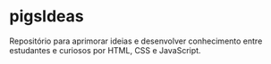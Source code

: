 # pigsIdeas
Repositório para aprimorar ideias e desenvolver conhecimento entre estudantes e curiosos por HTML, CSS e JavaScript.
